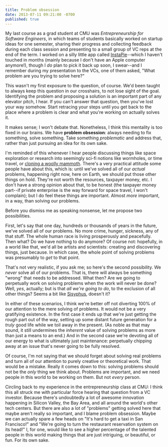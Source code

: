 ```yaml
---
title: Problem obsession
date: 2013-07-11 09:21:00 -0700
published: true
---
```


My last course as a grad student at CMU was *Entrepreneurship for Software Engineers*, in which teams of students basically worked on startup ideas for one semester, sharing their progress and collecting feedback during each class session and presenting to a small group of VC reps at the end of the term. I worked on a silly little app called [InstaPie](http://www.instapie.net)--which I haven't touched in months (mainly because I don't have an Apple computer anymore!), though I *do* plan to pick it back up soon, I swear--and I remember during my presentation to the VCs, one of them asked, "What problem are you trying to solve here?"

This wasn't my first exposure to the question, of course. We'd been taught to always keep this question in our crosshairs, to not lose sight of the goal. Identifying the problem and proposing a solution is an important part of any elevator pitch, I hear. If you can't answer that question, then you've lost your way somehow. Start retracing your steps until you get back to the place where a problem is clear and what you're working on actually solves it.

It makes sense; I won't debate that. Nonetheless, I think this mentality is too fixed in our brains. We have **problem obsession**: always needing to fix something, solve something. Take something *problematic* and address that, rather than just pursuing an idea for its own sake.

I'm reminded of this whenever I hear people discussing things like space exploration or research into seemingly sci-fi notions like wormholes, or time travel, or [cloning a woolly mammoth](http://www.npr.org/blogs/thetwo-way/2013/05/31/187581614/report-of-liquid-woolly-mammoth-blood-prompts-clone-talk). There's a very practical attitude some people have about this, which is: until we've solved all of our *actual* problems, happening right now, here on Earth, we should put those other things on hold. They're not worth the resources, taxpayer money, etc. I don't have a strong opinion about that, to be honest (the taxpayer money part--if private enterprise is the way forward for space travel, I won't complain); but I do feel these things are important. Almost *more* important, in a way, than solving our problems.

Before you dismiss me as speaking nonsense, let me propose two possibilities.

First, let's say that one day, hundreds or thousands of years in the future, we've solved all of our problems. No more crime, hunger, sickness, any of that stuff. The whole human race is living prosperously and peacefully. Then what? Do we have nothing to do anymore? Of course not: hopefully, in a world like that, we'd all be artists and scientists: creating and discovering things, just because. In which case, the whole point of solving problems was presumably to *get* to that point.

That's not very realistic, if you ask me; so here's the second possibility. We *never* solve all of our problems. That is, there will always be something "wrong" that needs to be addressed. What then? Are we going to perpetually work on solving problems when the work will never be done? Well, *yes*, actually; but is that *all we're going to do*, to the exclusion of all other things? Seems a bit like [Sisyphus](https://en.wikipedia.org/wiki/Sisyphus), doesn't it?

In either of these scenarios, I think we're better off not diverting 100% of our attention to the mere solving of problems. It would not be a very gratifying existence. In the first case it ends up that we're just getting the rough part out of the way, setting up some distant future generation for a *truly* good life while we toil away in the present. (As noble as that may sound, it still undermines the *inherent* value of solving problems as more than just a means to an end.) And in the second case we're devoting all of our energy to what is ultimately just maintenance: perpetually chipping away at an issue that's never going to be fully resolved.

Of course, I'm not saying that we should forget about solving real problems and turn all of our attention to purely creative or theoretical work. That would be a mistake. Really it comes down to this: solving problems should not be the *only* thing we think about. Problems are important, and we need people in this world to be working on them. But not *every* person.

Circling back to my experience in the entrepreneurship class at CMU: I think this all struck me with particular force hearing that question from a VC investor. Because there's undoubtedly a lot of awesome innovation happening in Silicon Valley, the Bay Area, and all around the world's other tech centers. But there are also a lot of "problems" getting solved here that maybe aren't really so important, and I blame problem obsession. Maybe we can actually spare a few heads on "It's hard to get a taxi in San Francisco!" and "We're going to turn the restaurant reservation system on its head!" I, for one, would like to see a higher percentage of the talented people in this world making things that are just intriguing, or beautiful, or fun. For its own sake.
